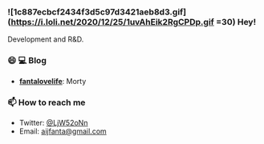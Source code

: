### ![1c887ecbcf2434f3d5c97d3421aeb8d3.gif](https://i.loli.net/2020/12/25/1uvAhEik2RgCPDp.gif =30) Hey! 

Development and R&D. 

### 😄 💻  Blog

- **[fantalovelife](http://fantalovelife.club/)**: Morty

### 📫 How to reach me

- Twitter: [@LjW52oNn](https://twitter.com/LjW52oNn)
- Email: [aijfanta@gmail.com](mailto:aijfanta@gmail.com)


<!--
**icodesign/icodesign** is a ✨ _special_ ✨ repository because its `README.md` (this file) appears on your GitHub profile.

Here are some ideas to get you started:

- 🔭 I’m currently working on ...
- 🌱 I’m currently learning ...
- 👯 I’m looking to collaborate on ...
- 🤔 I’m looking for help with ...
- 💬 Ask me about ...
- 📫 How to reach me: ...
- 😄 Pronouns: ...
- ⚡ Fun fact: ...
-->
